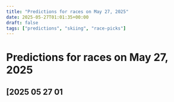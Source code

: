 ```yaml
---
title: "Predictions for races on May 27, 2025"
date: 2025-05-27T01:01:35+00:00
draft: false
tags: ["predictions", "skiing", "race-picks"]
---
```


# Predictions for races on May 27, 2025

## [2025 05 27 01

